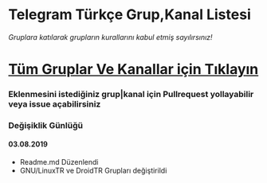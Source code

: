 # Telegram Türkçe Grup,Kanal Listesi

###### Gruplara katılarak grupların kurallarını kabul etmiş sayılırsınız!

# [Tüm Gruplar Ve Kanallar için Tıklayın](https://thedoop.github.io/Telegram-Turkiye/)

### Eklenmesini istediğiniz grup|kanal için Pullrequest yollayabilir veya issue açabilirsiniz

### Değişiklik Günlüğü
#### 03.08.2019
- Readme.md Düzenlendi
- GNU/LinuxTR ve DroidTR Grupları değiştirildi
